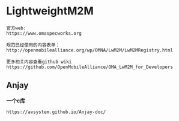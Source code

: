# LightweightM2M #
	
	官方web:
	https://www.omaspecworks.org
	
	规范已经使用的内容表单：
	http://openmobilealliance.org/wp/OMNA/LwM2M/LwM2MRegistry.html

	更多相关内容查看github wiki
	https://github.com/OpenMobileAlliance/OMA_LwM2M_for_Developers
## Anjay ##

**一个c库**

	https://avsystem.github.io/Anjay-doc/